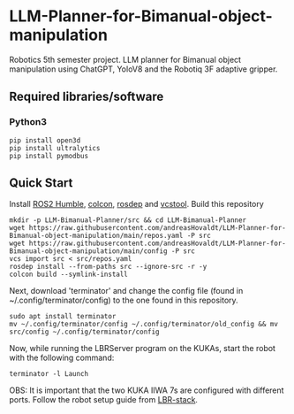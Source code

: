 # LLM-Planner-for-Bimanual-object-manipulation
Robotics 5th semester project. LLM planner for Bimanual object manipulation using ChatGPT, YoloV8 and the Robotiq 3F adaptive gripper.

## Required libraries/software

### Python3
```shell
pip install open3d
pip install ultralytics
pip install pymodbus
```

## Quick Start
Install [ROS2 Humble](https://docs.ros.org/en/humble/Installation.html), [colcon](https://docs.ros.org/en/humble/Tutorials/Colcon-Tutorial.html#install-colcon), [rosdep](https://docs.ros.org/en/crystal/Installation/Linux-Install-Binary.html#installing-and-initializing-rosdep) and [vcstool](https://github.com/dirk-thomas/vcstool#how-to-install-vcstool). Build this repository

```shell
mkdir -p LLM-Bimanual-Planner/src && cd LLM-Bimanual-Planner
wget https://raw.githubusercontent.com/andreasHovaldt/LLM-Planner-for-Bimanual-object-manipulation/main/repos.yaml -P src
wget https://raw.githubusercontent.com/andreasHovaldt/LLM-Planner-for-Bimanual-object-manipulation/main/config -P src
vcs import src < src/repos.yaml
rosdep install --from-paths src --ignore-src -r -y
colcon build --symlink-install
```
Next, download 'terminator' and change the config file (found in ~/.config/terminator/config) to the one found in this repository.

```shell
sudo apt install terminator
mv ~/.config/terminator/config ~/.config/terminator/old_config && mv src/config ~/.config/terminator/config
```
Now, while running the LBRServer program on the KUKAs, start the robot with the following command:

```shell
terminator -l Launch
```

OBS: It is important that the two KUKA IIWA 7s are configured with different ports. Follow the robot setup guide from [LBR-stack](https://lbr-fri-ros2-stack-doc.readthedocs.io/en/humble/lbr_fri_ros2_stack/lbr_fri_ros2_stack/doc/robot_setup.html).
